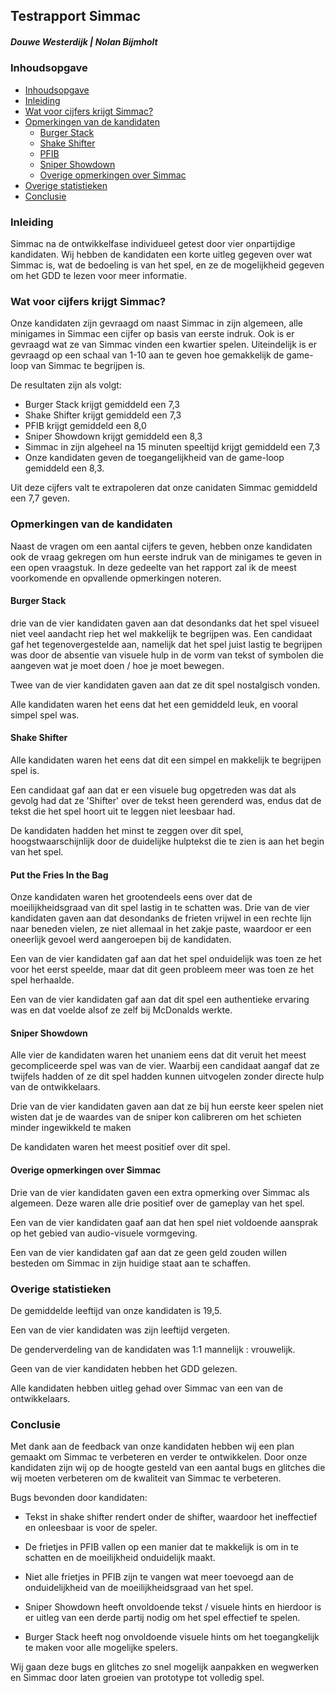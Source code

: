 ## Testrapport Simmac

##### Douwe Westerdijk | Nolan Bijmholt

### Inhoudsopgave

- [Inhoudsopgave](#inhoudsopgave)
- [Inleiding](#inleiding)
- [Wat voor cijfers krijgt Simmac?](#wat-voor-cijfers-krijgt-simmac)
- [Opmerkingen van de kandidaten](#opmerkingen-van-de-kandidaten)
    - [Burger Stack](#burger-stack)
    - [Shake Shifter](#shake-shifter)
    - [PFIB](#put-the-fries-in-the-bag)
    - [Sniper Showdown](#sniper-showdown)
    - [Overige opmerkingen over Simmac](#overige-opmerkingen-over-simmac)
- [Overige statistieken](#overige-statistieken)
- [Conclusie](#conclusie)

### Inleiding

Simmac na de ontwikkelfase individueel getest door vier onpartijdige kandidaten. Wij hebben de kandidaten een korte uitleg gegeven over wat Simmac is, wat de bedoeling is van het spel, en ze de mogelijkheid gegeven om het GDD te lezen voor meer informatie.

### Wat voor cijfers krijgt Simmac?

Onze kandidaten zijn gevraagd om naast Simmac in zijn algemeen, alle minigames in Simmac een cijfer op basis van eerste indruk. Ook is er gevraagd wat ze van Simmac vinden een kwartier spelen. Uiteindelijk is er gevraagd op een schaal van 1-10 aan te geven hoe gemakkelijk de game-loop van Simmac te begrijpen is.

De resultaten zijn als volgt:

-   Burger Stack krijgt gemiddeld een 7,3
-   Shake Shifter krijgt gemiddeld een 7,3
-   PFIB krijgt gemiddeld een 8,0
-   Sniper Showdown krijgt gemiddeld een 8,3
-   Simmac in zijn algeheel na 15 minuten speeltijd krijgt gemiddeld een 7,3
-   Onze kandidaten geven de toegangelijkheid van de game-loop gemiddeld een 8,3.

Uit deze cijfers valt te extrapoleren dat onze canidaten Simmac gemiddeld een 7,7 geven.

### Opmerkingen van de kandidaten

Naast de vragen om een aantal cijfers te geven, hebben onze kandidaten ook de vraag gekregen om hun eerste indruk van de minigames te geven in een open vraagstuk. In deze gedeelte van het rapport zal ik de meest voorkomende en opvallende opmerkingen noteren.

#### Burger Stack

drie van de vier kandidaten gaven aan dat desondanks dat het spel visueel niet veel aandacht riep het wel makkelijk te begrijpen was. Een candidaat gaf het tegenovergestelde aan, namelijk dat het spel juist lastig te begrijpen was door de absentie van visuele hulp in de vorm van tekst of symbolen die aangeven wat je moet doen / hoe je moet bewegen.

Twee van de vier kandidaten gaven aan dat ze dit spel nostalgisch vonden.

Alle kandidaten waren het eens dat het een gemiddeld leuk, en vooral simpel spel was.

#### Shake Shifter

Alle kandidaten waren het eens dat dit een simpel en makkelijk te begrijpen spel is.

Een candidaat gaf aan dat er een visuele bug opgetreden was dat als gevolg had dat ze 'Shifter' over de tekst heen gerenderd was, endus dat de tekst die het spel hoort uit te leggen niet leesbaar had.

De kandidaten hadden het minst te zeggen over dit spel, hoogstwaarschijnlijk door de duidelijke hulptekst die te zien is aan het begin van het spel.

#### Put the Fries In the Bag

Onze kandidaten waren het grootendeels eens over dat de moeilijkheidsgraad van dit spel lastig in te schatten was. Drie van de vier kandidaten gaven aan dat desondanks de frieten vrijwel in een rechte lijn naar beneden vielen, ze niet allemaal in het zakje paste, waardoor er een oneerlijk gevoel werd aangeroepen bij de kandidaten.

Een van de vier kandidaten gaf aan dat het spel onduidelijk was toen ze het voor het eerst speelde, maar dat dit geen probleem meer was toen ze het spel herhaalde.

Een van de vier kandidaten gaf aan dat dit spel een authentieke ervaring was en dat voelde alsof ze zelf bij McDonalds werkte.

#### Sniper Showdown

Alle vier de kandidaten waren het unaniem eens dat dit veruit het meest gecompliceerde spel was van de vier. Waarbij een candidaat aangaf dat ze twijfels hadden of ze dit spel hadden kunnen uitvogelen zonder directe hulp van de ontwikkelaars.

Drie van de vier kandidaten gaven aan dat ze bij hun eerste keer spelen niet wisten dat je de waardes van de sniper kon calibreren om het schieten minder ingewikkeld te maken

De kandidaten waren het meest positief over dit spel.

#### Overige opmerkingen over Simmac

Drie van de vier kandidaten gaven een extra opmerking over Simmac als algemeen. Deze waren alle drie positief over de gameplay van het spel.

Een van de vier kandidaten gaaf aan dat hen spel niet voldoende aansprak op het gebied van audio-visuele vormgeving.

Een van de vier kandidaten gaf aan dat ze geen geld zouden willen besteden om Simmac in zijn huidige staat aan te schaffen.

### Overige statistieken

De gemiddelde leeftijd van onze kandidaten is 19,5.

Een van de vier kandidaten was zijn leeftijd vergeten.

De genderverdeling van de kandidaten was 1:1 mannelijk : vrouwelijk.

Geen van de vier kandidaten hebben het GDD gelezen.

Alle kandidaten hebben uitleg gehad over Simmac van een van de ontwikkelaars.

### Conclusie

Met dank aan de feedback van onze kandidaten hebben wij een plan gemaakt om Simmac te verbeteren en verder te ontwikkelen. Door onze kandidaten zijn wij op de hoogte gesteld van een aantal bugs en glitches die wij moeten verbeteren om de kwaliteit van Simmac te verbeteren.

Bugs bevonden door kandidaten:

- Tekst in shake shifter rendert onder de shifter, waardoor het ineffectief en onleesbaar is voor de speler.

- De frietjes in PFIB vallen op een manier dat te makkelijk is om in te schatten en de moeilijkheid onduidelijk maakt.

- Niet alle frietjes in PFIB zijn te vangen wat meer toevoegd aan de onduidelijkheid van de moeilijkheidsgraad van het spel.

- Sniper Showdown heeft onvoldoende tekst / visuele hints en hierdoor is er uitleg van een derde partij nodig om het spel effectief te spelen.

- Burger Stack heeft nog onvoldoende visuele hints om het toegangkelijk te maken voor alle mogelijke spelers.

Wij gaan deze bugs en glitches zo snel mogelijk aanpakken en wegwerken en Simmac door laten groeien van prototype tot volledig spel.
